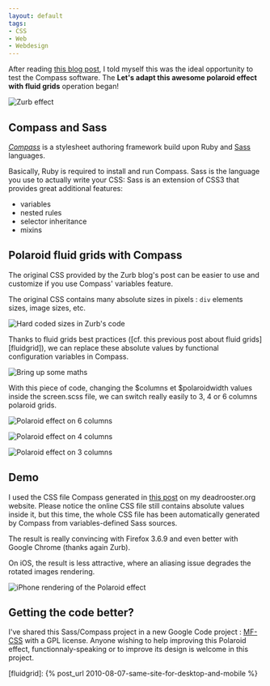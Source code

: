 ```yaml
---
layout: default
tags:
- CSS
- Web
- Webdesign
---
```


After reading [this blog post](http://www.zurb.com/article/305/easily-turn-your-images-into-polaroids-wi), I told myself this was the ideal opportunity to test the Compass software. The **Let's adapt this awesome polaroid effect with fluid grids** operation began!

![Zurb effect](../../assets/images/polaroid-effect-preview.jpg)

## Compass and Sass

[*Compass*](http://compass-style.org/) is a stylesheet authoring framework build upon Ruby and [Sass](http://sass-lang.com/) languages.

Basically, Ruby is required to install and run Compass. Sass is the language you use to actually write your CSS: Sass is an extension of CSS3 that provides great additional features:
- variables
- nested rules
- selector inheritance
- mixins

## Polaroid fluid grids with Compass

The original CSS provided by the Zurb blog's post can be easier to use and customize if you use Compass' variables feature.

The original CSS contains many absolute sizes in pixels : `div` elements sizes, image sizes, etc.

![Hard coded sizes in Zurb's code](../../assets/images/polaroid-effect-1.png)

Thanks to fluid grids best practices ([cf. this previous post about fluid grids][fluidgrid]), we can replace these absolute values by functional configuration variables in Compass.

![Bring up some maths](../../assets/images/polaroid-effect-2.png)

With this piece of code, changing the $columns et $polaroidwidth values inside the screen.scss file, we can switch really easily to 3, 4 or 6 columns polaroid grids.

![Polaroid effect on 6 columns](../../assets/images/polaroid-effect-3.png)

![Polaroid effect on 4 columns](../../assets/images/polaroid-effect-4.png)

![Polaroid effect on 3 columns](../../assets/images/polaroid-effect-5.png)

## Demo

I used the CSS file Compass generated in [this post](http://www.deadrooster.org/Compile-MP3-du-NET-01) on my deadrooster.org website. Please notice the online CSS file still contains absolute values inside it, but this time, the whole CSS file has been automatically generated by Compass from variables-defined Sass sources.

The result is really convincing with Firefox 3.6.9 and even better with Google Chrome (thanks again Zurb).

On iOS, the result is less attractive, where an aliasing issue degrades the rotated images rendering.

![iPhone rendering of the Polaroid effect](../../assets/images/polaroid-effect-6.png)

## Getting the code better?

I've shared this Sass/Compass project in a new Google Code project : [MF-CSS](http://code.google.com/p/mfcss/) with a GPL license.
Anyone wishing to help improving this Polaroid effect, functionnaly-speaking or to improve its design is welcome in this project.

[fluidgrid]: {% post_url 2010-08-07-same-site-for-desktop-and-mobile %}
